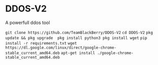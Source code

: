 # DDOS-V2
A powerfull ddos tool 

`git clone https://github.com/TeamBlackBerry/DDOS-V2`
`cd DDOS-V2`
`pkg update && pkg upgrade 
pkg install python3
pkg install wget`
`pip install -r requirements.txt` 
`wget 
https://dl.google.com/linux/direct/google-chrome-stable_current_amd64.deb`
`apt-get install ./google-chrome-stable_current_amd64.deb`
